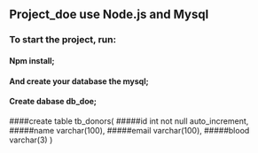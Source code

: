 ## Project_doe use Node.js and Mysql

### To start the project, run:
#### Npm install;
#### And create your database the mysql;
#### Create dabase db_doe;
####create table tb_donors(
#####id int not null auto_increment,
#####name varchar(100),
#####email varchar(100),
#####blood varchar(3)
)
